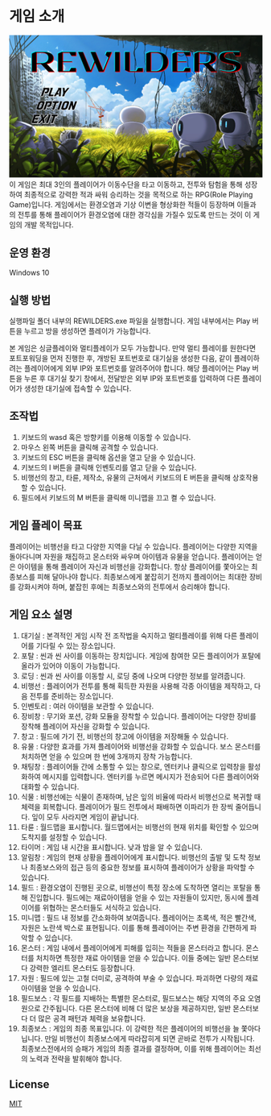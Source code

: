 # 게임 소개
![img](./image.png)
이 게임은 최대 3인의 플레이어가 이동수단을 타고 이동하고, 전투와 탐험을 통해 성장하여 최종적으로 강력한 적과 싸워 승리하는 것을 목적으로 하는 RPG(Role Playing Game)입니다. 게임에서는 환경오염과 기상 이변을 형상화한 적들이 등장하며 이들과의 전투를 통해 플레이어가 환경오염에 대한 경각심을 가질수 있도록 만드는 것이 이 게임의 개발 목적입니다. 

## 운영 환경
Windows 10

## 실행 방법
실행파일 폴더 내부의 REWILDERS.exe 파일을 실행합니다.
게임 내부에서는 Play 버튼을 누르고 방을 생성하면 플레이가 가능합니다.

본 게임은 싱글플레이와 멀티플레이가 모두 가능합니다.
만약 멀티 플레이를 원한다면 포트포워딩을 먼저 진행한 후, 개방된 포트번호로 대기실을 생성한 다음, 같이 플레이하려는 플레이어에게 외부 IP와 포트번호를 알려주어야 합니다.
해당 플레이어는 Play 버튼을 누른 후 대기실 찾기 창에서, 전달받은 외부 IP와 포트번호를 입력하여 다른 플레이어가 생성한 대기실에 접속할 수 있습니다.



## 조작법

1. 키보드의 wasd 혹은 방향키를 이용해 이동할 수 있습니다.
2. 마우스 왼쪽 버튼을 클릭해 공격할 수 있습니다.
3. 키보드의 ESC 버튼을 클릭해 옵션을 열고 닫을 수 있습니다.
4. 키보드의 I 버튼을 클릭해 인벤토리를 열고 닫을 수 있습니다.
5. 비행선의 창고, 타륜, 제작소, 유물의 근처에서 키보드의 E 버튼을 클릭해 상호작용할 수 있습니다.
6. 필드에서 키보드의 M 버튼을 클릭해 미니맵을 끄고 켤 수 있습니다.

## 게임 플레이 목표
플레이어는 비행선을 타고 다양한 지역을 다닐 수 있습니다.
플레이어는 다양한 지역을 돌아다니며 자원을 채집하고 몬스터와 싸우며 아이템과 유물을 얻습니다.
플레이어는 얻은 아이템을 통해 플레이어 자신과 비행선을 강화합니다.
항상 플레이어를 쫓아오는 최종보스를 피해 달아나야 합니다.
최종보스에게 붙잡히기 전까지 플레이어는 최대한 장비를 강화시켜야 하며, 붙잡힌 후에는 최종보스와의 전투에서 승리해야 합니다.

## 게임 요소 설명
1. 대기실 :
본격적인 게임 시작 전 조작법을 숙지하고 멀티플레이를 위해 다른 플레이어를 기다릴 수 있는 장소입니다.
2. 포탈 :
씬과 씬 사이를 이동하는 장치입니다. 게임에 참여한 모든 플레이어가 포탈에 올라가 있어야 이동이 가능합니다.
3. 로딩 :
씬과 씬 사이를 이동할 시, 로딩 중에 나오며 다양한 정보를 알려줍니다.
4. 비행선 :
플레이어가 전투를 통해 획득한 자원을 사용해 각종 아이템을 제작하고, 다음 전투를 준비하는 장소입니다.
5. 인벤토리 :
여러 아이템을 보관할 수 있습니다.
6. 장비창 :
무기와 포션, 강화 모듈을 장착할 수 있습니다. 플레이어는 다양한 장비를 장착해 플레이어 자신을 강화할 수 있습니다.
7. 창고 :
필드에 가기 전, 비행선의 창고에 아이템을 저장해둘 수 있습니다.
8. 유물 :
다양한 효과를 가져 플레이어와 비행선을 강화할 수 있습니다. 보스 몬스터를 처치하면 얻을 수 있으며 한 번에 3개까지 장착 가능합니다.
9. 채팅창 :
플레이어들 간에 소통할 수 있는 창으로, 엔터키나 클릭으로 입력창을 활성화하여 메시지를 입력합니다. 엔터키를 누르면 메시지가 전송되어 다른 플레이어와 대화할 수 있습니다.
10. 식물 :
비행선에는 식물이 존재하며, 남은 잎의 비율에 따라서 비행선으로 복귀할 때 체력을 회복합니다. 플레이어가 필드 전투에서 패배하면 이파리가 한 장씩 줄어듭니다. 잎이 모두 사라지면 게임이 끝납니다.
11. 타륜 :
월드맵을 표시합니다. 월드맵에서는 비행선의 현재 위치를 확인할 수 있으며 도착지를 설정할 수 있습니다.
12. 타이머 :
게임 내 시간을 표시합니다. 낮과 밤을 알 수 있습니다.
13. 알림창 :
게임의 현재 상황을 플레이어에게 표시합니다. 비행선의 출발 및 도착 정보나 최종보스와의 접근 등의 중요한 정보를 표시하여 플레이어가 상황을 파악할 수 있습니다.
14. 필드 :
환경오염이 진행된 곳으로, 비행선이 특정 장소에 도착하면 열리는 포탈을 통해 진입합니다. 필드에는 재료아이템을 얻을 수 있는 자원들이 있지만, 동시에 플레이어를 위협하는 몬스터들도 서식하고 있습니다.
15. 미니맵 :
필드 내 정보를 간소화하여 보여줍니다. 플레이어는 초록색, 적은 빨간색, 자원은 노란색 박스로 표현됩니다. 이를 통해 플레이어는 주변 환경을 간편하게 파악할 수 있습니다.
16. 몬스터 :
게임 내에서 플레이어에게 피해를 입히는 적들을 몬스터라고 합니다. 몬스터를 처치하면 특정한 재료 아이템을 얻을 수 있습니다. 이들 중에는 일반 몬스터보다 강력한 엘리트 몬스터도 등장합니다.
17. 자원 :
필드에 있는 고철 더미로, 공격하여 부술 수 있습니다. 파괴하면 다량의 재료 아이템을 얻을 수 있습니다.
18. 필드보스 :
각 필드를 지배하는 특별한 몬스터로, 필드보스는 해당 지역의 주요 오염원으로 간주됩니다. 다른 몬스터에 비해 더 많은 보상을 제공하지만, 일반 몬스터보다 더 많은 공격 패턴과 체력을 보유합니다.
19. 최종보스 :
게임의 최종 목표입니다. 이 강력한 적은 플레이어의 비행선을 늘 쫓아다닙니다. 만일 비행선이 최종보스에게 따라잡히게 되면 곧바로 전투가 시작됩니다. 최종보스전에서의 승패가 게임의 최종 결과를 결정하며, 이를 위해 플레이어는 최선의 노력과 전략을 발휘해야 합니다.

## License

[MIT](https://choosealicense.com/licenses/mit/)
